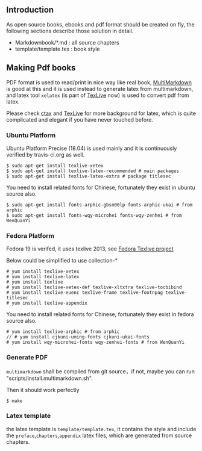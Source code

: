 ## Introduction ##

As open source books, ebooks and pdf format should be created on fly, the following sections describe those solution in detail.

 * Markdownbook/*.md : all source chapters
 * template/template.tex : book style

## Making Pdf books ##
PDF format is used to read/print in nice way like real book, [MultiMarkdown](http://fletcherpenney.net/multimarkdown/) is good at this and it is used instead to generate latex from multimarkdown, and latex tool `xelatex` (is part of [TexLive][texlive] now) is used to convert pdf from latex.

Please check [ctax](http://www.ctan.org/) and [TexLive][texlive] for more background for latex, which is quite complicated and elegant if you have never touched before.

### Ubuntu Platform ###

Ubuntu Platform Precise (18.04) is used mainly and it is continuously verified by travis-ci.org as well. 

    $ sudo apt-get install texlive-xetex
    $ sudo apt-get install texlive-latex-recommended # main packages
    $ sudo apt-get install texlive-latex-extra # package titlesec
	
You need to install related fonts for Chinese, fortunately they exist in ubuntu source also.
    
    $ sudo apt-get install fonts-arphic-gbsn00lp fonts-arphic-ukai # from arphic 
    $ sudo apt-get install fonts-wqy-microhei fonts-wqy-zenhei # from WenQuanYi


### Fedora Platform ###

Fedora 19 is verifed, it uses texlive 2013, see  [Fedora Texlive project](http://fedoraproject.org/wiki/Features/TeXLive)

Below could be simplified to use collection-*

    # yum install texlive-xetex
    # yum install texlive-latex
    # yum install texlive
    # yum install texlive-xetex-def texlive-xltxtra texlive-tocbibind
    # yum install texlive-euenc texlive-frame texlive-footnpag texlive-titlesec
    # yum install texlive-appendix
    
You need to install related fonts for Chinese, fortunately they exist in fedora source also.
    
    # yum install texlive-arphic # from arphic
    // # yum install cjkuni-uming-fonts cjkuni-ukai-fonts
    # yum install wqy-microhei-fonts wqy-zenhei-fonts # from WenQuanYi
    

### Generate PDF ###

`multimarkdown` shall be compiled from git source，if not, maybe you can run "scripts/install.multimarkdown.sh".

Then it should work perfectly

	$ make

### Latex template ###

the latex template is `template/template.tex`, it contains the style and include the `preface`,`chapters`,`appendix` latex files, which are generated from source chapters.

    
[texlive]: http://www.tug.org/texlive/
